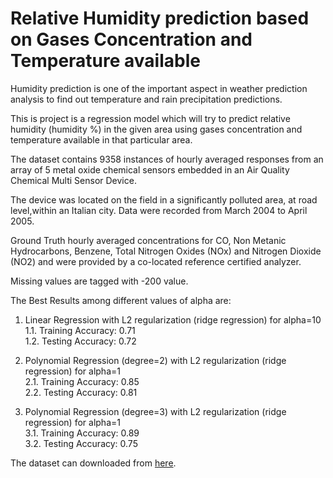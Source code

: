 # Relative Humidity prediction based on Gases Concentration and Temperature available

Humidity prediction is one of the important aspect in weather prediction analysis to find out temperature and rain precipitation predictions.

This is project is a regression model which will try to predict relative humidity (humidity %) in the given area using gases concentration and temperature available in that particular area.  

The dataset contains 9358 instances of hourly averaged responses from an array of 5 metal oxide chemical sensors embedded in an Air Quality Chemical Multi Sensor Device.

The device was located on the field in a significantly polluted area, at road level,within an Italian city. Data were recorded from March 2004 to April 2005.

Ground Truth hourly averaged concentrations for CO, Non Metanic Hydrocarbons, Benzene, Total Nitrogen Oxides (NOx) and Nitrogen Dioxide (NO2) and were provided by a co-located reference certified analyzer. 
 
Missing values are tagged with -200 value.

The Best Results among different values of alpha are:

1. Linear Regression with L2 regularization (ridge regression) for alpha=10\
1.1. Training Accuracy: 0.71\
1.2. Testing Accuracy: 0.72

2. Polynomial Regression (degree=2) with L2 regularization (ridge regression) for alpha=1\
2.1. Training Accuracy: 0.85\
2.2. Testing Accuracy: 0.81

3. Polynomial Regression (degree=3) with L2 regularization (ridge regression) for alpha=1\
3.1. Training Accuracy: 0.89\
3.2. Testing Accuracy: 0.75



The dataset can downloaded from [here](https://archive.ics.uci.edu/ml/datasets/Air+Quality).
